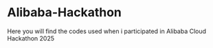 # Alibaba-Hackathon

Here you will find the codes used when i participated in Alibaba Cloud Hackathon 2025

